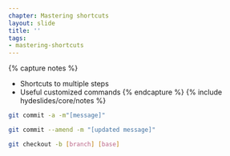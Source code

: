 ```yaml
---
chapter: Mastering shortcuts
layout: slide
title: ''
tags:
- mastering-shortcuts
---
```


{% capture notes %}
* Shortcuts to multiple steps
* Useful customized commands
{% endcapture %}
{% include hydeslides/core/notes %}

```bash
git commit -a -m"[message]"

git commit --amend -m "[updated message]"

git checkout -b [branch] [base]
```
